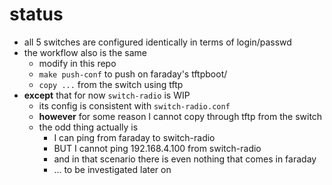 # status

* all 5 switches are configured identically in terms of login/passwd
* the workflow also is the same
  * modify in this repo 
  * `make push-conf` to push on faraday's tftpboot/
  * `copy ...` from the switch using tftp
* **except** that for now `switch-radio` is WIP
  * its config is consistent with `switch-radio.conf`
  * **however** for some reason I cannot copy through tftp from the switch
  * the odd thing actually is
    * I can ping from faraday to switch-radio
    * BUT I cannot ping 192.168.4.100 from switch-radio
    * and in that scenario there is even nothing that comes in faraday
    * ... to be investigated later on
